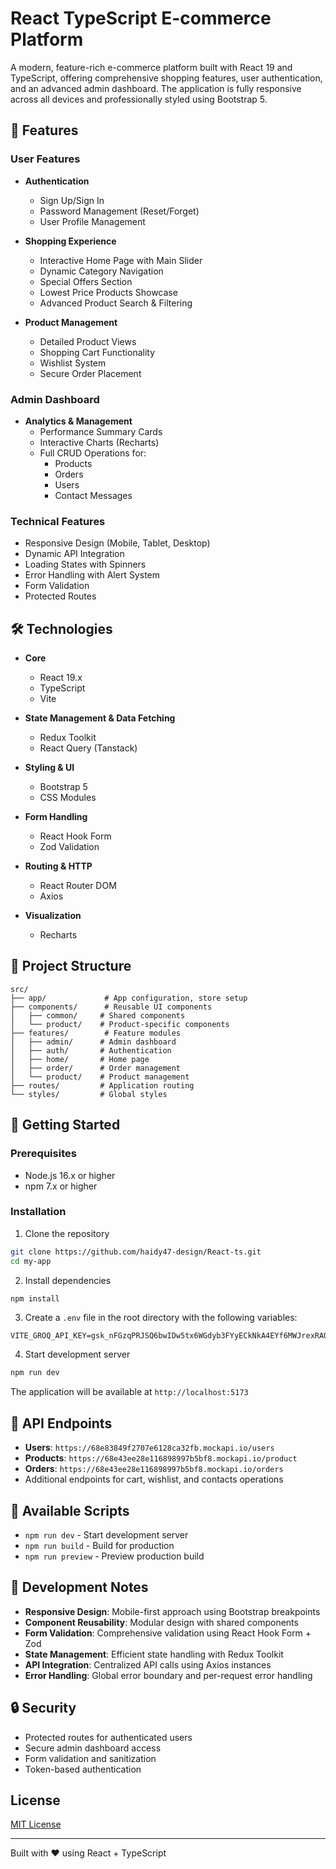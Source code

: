 # React TypeScript E-commerce Platform

A modern, feature-rich e-commerce platform built with React 19 and TypeScript, offering comprehensive shopping features, user authentication, and an advanced admin dashboard. The application is fully responsive across all devices and professionally styled using Bootstrap 5.

## 🚀 Features

### User Features
- **Authentication**
  - Sign Up/Sign In
  - Password Management (Reset/Forget)
  - User Profile Management
  
- **Shopping Experience**
  - Interactive Home Page with Main Slider
  - Dynamic Category Navigation
  - Special Offers Section
  - Lowest Price Products Showcase
  - Advanced Product Search & Filtering
  
- **Product Management**
  - Detailed Product Views
  - Shopping Cart Functionality
  - Wishlist System 
  - Secure Order Placement
  
### Admin Dashboard
- **Analytics & Management**
  - Performance Summary Cards
  - Interactive Charts (Recharts)
  - Full CRUD Operations for:
    - Products
    - Orders
    - Users
    - Contact Messages
  
### Technical Features
- Responsive Design (Mobile, Tablet, Desktop)
- Dynamic API Integration
- Loading States with Spinners
- Error Handling with Alert System
- Form Validation
- Protected Routes

## 🛠️ Technologies

- **Core**
  - React 19.x
  - TypeScript
  - Vite
  
- **State Management & Data Fetching**
  - Redux Toolkit
  - React Query (Tanstack)
  
- **Styling & UI**
  - Bootstrap 5
  - CSS Modules
  
- **Form Handling**
  - React Hook Form
  - Zod Validation
  
- **Routing & HTTP**
  - React Router DOM
  - Axios
  
- **Visualization**
  - Recharts

## 📁 Project Structure

```
src/
├── app/             # App configuration, store setup
├── components/      # Reusable UI components
│   ├── common/     # Shared components
│   └── product/    # Product-specific components
├── features/        # Feature modules
│   ├── admin/      # Admin dashboard
│   ├── auth/       # Authentication
│   ├── home/       # Home page
│   ├── order/      # Order management
│   └── product/    # Product management
├── routes/         # Application routing
└── styles/         # Global styles
```

## 🚀 Getting Started

### Prerequisites
- Node.js 16.x or higher
- npm 7.x or higher

### Installation

1. Clone the repository
```bash
git clone https://github.com/haidy47-design/React-ts.git
cd my-app
```

2. Install dependencies
```bash
npm install 
```

3. Create a `.env` file in the root directory with the following variables:
```env
VITE_GROQ_API_KEY=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
```

4. Start development server
```bash
npm run dev
```

The application will be available at `http://localhost:5173`

## 🔗 API Endpoints

- **Users**: `https://68e83849f2707e6128ca32fb.mockapi.io/users`
- **Products**: `https://68e43ee28e116898997b5bf8.mockapi.io/product`
- **Orders**: `https://68e43ee28e116898997b5bf8.mockapi.io/orders`
- Additional endpoints for cart, wishlist, and contacts operations

## 📜 Available Scripts

- `npm run dev` - Start development server
- `npm run build` - Build for production
- `npm run preview` - Preview production build

## 📝 Development Notes

- **Responsive Design**: Mobile-first approach using Bootstrap breakpoints
- **Component Reusability**: Modular design with shared components
- **Form Validation**: Comprehensive validation using React Hook Form + Zod
- **State Management**: Efficient state handling with Redux Toolkit
- **API Integration**: Centralized API calls using Axios instances
- **Error Handling**: Global error boundary and per-request error handling

## 🔒 Security

- Protected routes for authenticated users
- Secure admin dashboard access
- Form validation and sanitization
- Token-based authentication

## License

[MIT License](LICENSE)

---
Built with ❤️ using React + TypeScript
